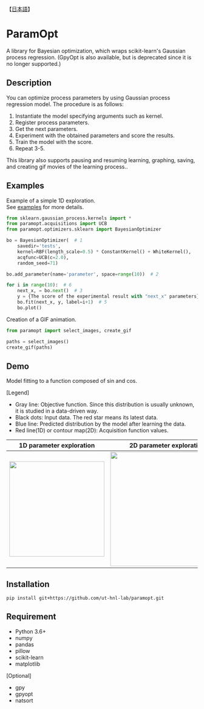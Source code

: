 【[日本語](https://github.com/ut-hnl-lab/paramopt/blob/main/README-ja.md)】

# ParamOpt
A library for Bayesian optimization, which wraps scikit-learn's Gaussian process regression. (GpyOpt is also available, but is deprecated since it is no longer supported.)

## Description
You can optimize process parameters by using Gaussian process regression model. The procedure is as follows:
1. Instantiate the model specifying arguments such as kernel.
2. Register process parameters.
3. Get the next parameters.
4. Experiment with the obtained parameters and score the results.
5. Train the model with the score.
6. Repeat 3-5.

This library also supports pausing and resuming learning, graphing, saving, and creating gif movies of the learning process..

## Examples
Example of a simple 1D exploration.<br>
See [examples](https://github.com/ut-hnl-lab/paramopt/tree/main/examples) for more details.

```python
from sklearn.gaussian_process.kernels import *
from paramopt.acquisitions import UCB
from paramopt.optimizers.sklearn import BayesianOptimizer

bo = BayesianOptimizer(  # 1
    savedir='tests',
    kernel=RBF(length_scale=0.5) * ConstantKernel() + WhiteKernel(),
    acqfunc=UCB(c=2.0),
    random_seed=71)

bo.add_parameter(name='parameter', space=range(10))  # 2

for i in range(10):  # 6
    next_x, = bo.next()  # 3
    y = {The score of the experimental result with "next_x" parameters}  # 4
    bo.fit(next_x, y, label=i+1)  # 5
    bo.plot()
```

Creation of a GIF animation.
```python
from paramopt import select_images, create_gif

paths = select_images()
create_gif(paths)
```

## Demo
Model fitting to a function composed of sin and cos.

\[Legend\]
* Gray line: Objective function. Since this distribution is usually unknown, it is studied in a data-driven way.
* Black dots: Input data. The red star means its latest data.
* Blue line: Predicted distribution by the model after learning the data.
* Red line(1D) or contour map(2D): Acquisition function values.

|1D parameter exploration|2D parameter exploration|
|---|---|
|<img src="https://user-images.githubusercontent.com/88641432/163951938-5363d08b-15aa-436e-bccc-044dc771be80.gif" height=250>|<img src="https://user-images.githubusercontent.com/88641432/163952263-5861449f-5057-49a8-96e4-8c8f7e735a7c.gif" height=300>|

## Installation
```
pip install git+https://github.com/ut-hnl-lab/paramopt.git
```

## Requirement
* Python 3.6+
* numpy
* pandas
* pillow
* scikit-learn
* matplotlib

\[Optional\]
* gpy
* gpyopt
* natsort
